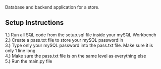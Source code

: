 Database and backend application for a store.


Setup Instructions
------------------

1.) Run all SQL code from the setup.sql file inside your mySQL Workbench </br>
2.) Create a pass.txt file to store your mySQL password in </br>
3.) Type only your mySQL password into the pass.txt file. Make sure it is only 1 line long. </br>
4.) Make sure the pass.txt file is on the same level as everything else </br>
5.) Run the main.py file </br>
